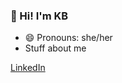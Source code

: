 ### 👋 Hi! I'm KB
- 😄 Pronouns: she/her
- Stuff about me

[LinkedIn](https://www.linkedin.com/in/katy-boyles/)
